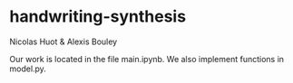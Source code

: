 # handwriting-synthesis
 Nicolas Huot & Alexis Bouley

Our work is located in the file main.ipynb. We also implement functions in model.py.